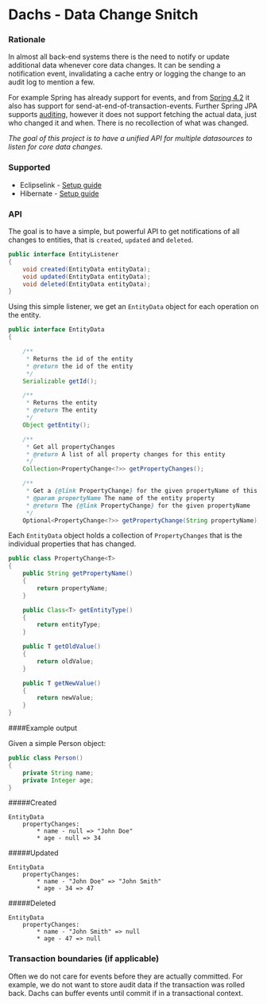# Dachs - Data Change Snitch

### Rationale

In almost all back-end systems there is the need to notify or update additional data whenever core data changes. It can be sending a notification event, invalidating a cache entry or logging the change to an audit log to mention a few. 

For example Spring has already support for events, and from [Spring 4.2](https://spring.io/blog/2015/02/11/better-application-events-in-spring-framework-4-2#transaction-bound-events) it also has support for send-at-end-of-transaction-events. Further Spring JPA supports [auditing](http://docs.spring.io/spring-data/jpa/docs/1.5.0.RELEASE/reference/html/jpa.repositories.html#jpa.auditing), however it does not support fetching the actual data, just who changed it and when. There is no recollection of what was changed.

*The goal of this project is to have a unified API for multiple datasources to listen for core data changes.*

### Supported
* Eclipselink - [Setup guide](dachs-eclipselink/README.md)
* Hibernate - [Setup guide](dachs-hibernate/README.md)

### API
The goal is to have a simple, but powerful API to get notifications of all changes to entities, that is `created`, `updated` and `deleted`.

```java
public interface EntityListener
{
	void created(EntityData entityData);
	void updated(EntityData entityData);
	void deleted(EntityData entityData);
}
```

Using this simple listener, we get an `EntityData` object for each operation on the entity.

```java
public interface EntityData
{

	/**
	 * Returns the id of the entity
	 * @return the id of the entity
	 */
	Serializable getId();

	/**
	 * Returns the entity
	 * @return The entity
	 */
	Object getEntity();

	/**
	 * Get all propertyChanges
	 * @return A list of all property changes for this entity
	 */
	Collection<PropertyChange<?>> getPropertyChanges();

	/**
	 * Get a {@link PropertyChange} for the given propertyName of this entity
	 * @param propertyName The name of the entity property
	 * @return The {@link PropertyChange} for the given propertyName
	 */
	Optional<PropertyChange<?>> getPropertyChange(String propertyName);
```

Each `EntityData` object holds a collection of `PropertyChanges` that is the individual properties that has changed.

```java
public class PropertyChange<T>
{
	public String getPropertyName()
	{
		return propertyName;
	}

	public Class<T> getEntityType()
	{
		return entityType;
	}

	public T getOldValue()
	{
		return oldValue;
	}

	public T getNewValue()
	{
		return newValue;
	}
}
```

####Example output

Given a simple Person object:

```java
public class Person()
{
	private String name;
	private Integer age;
}
```

#####Created
```
EntityData
	propertyChanges:
		* name - null => "John Doe"
		* age - null => 34
```

#####Updated
```
EntityData
	propertyChanges:
		* name - "John Doe" => "John Smith"
		* age - 34 => 47
```

#####Deleted
```
EntityData
	propertyChanges:
		* name - "John Smith" => null
		* age - 47 => null
```

### Transaction boundaries (if applicable)
Often we do not care for events before they are actually committed. For example, we do not want to store audit data if the transaction was rolled back. Dachs can buffer events until commit if in a transactional context.
